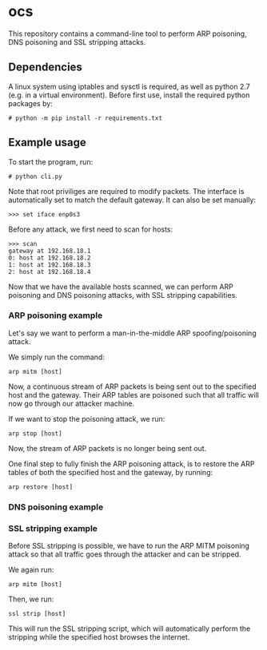 # ocs
This repository contains a command-line tool to perform ARP poisoning, DNS poisoning and SSL stripping attacks.

## Dependencies
A linux system using iptables and sysctl is required, as well as python 2.7 (e.g. in a virtual environment). 
Before first use, install the required python packages by:
```
# python -m pip install -r requirements.txt
```

## Example usage
To start the program, run:
```
# python cli.py
```
Note that root priviliges are required to modify packets.
The interface is automatically set to match the default gateway. It can also be set manually:
```
>>> set iface enp0s3
```
Before any attack, we first need to scan for hosts:
```
>>> scan
gateway at 192.168.18.1
0: host at 192.168.18.2
1: host at 192.168.18.3
2: host at 192.168.18.4
```

Now that we have the available hosts scanned, we can perform ARP poisoning and DNS poisoning attacks, with SSL stripping capabilities.

### ARP poisoning example

Let's say we want to perform a man-in-the-middle ARP spoofing/poisoning attack.

We simply run the command:
```
arp mitm [host]
```
Now, a continuous stream of ARP packets is being sent out to the specified host and the gateway. Their ARP tables are poisoned such that all traffic will now go through our attacker machine.

If we want to stop the poisoning attack, we run:
```
arp stop [host]
```
Now, the stream of ARP packets is no longer being sent out.

One final step to fully finish the ARP poisoning attack, is to restore the ARP tables of both the specified host and the gateway, by running:
```
arp restore [host]
```

### DNS poisoning example



### SSL stripping example

Before SSL stripping is possible, we have to run the ARP MITM poisoning attack so that all traffic goes through the attacker and can be stripped. 

We again run:
```
arp mitm [host]
```

Then, we run:
```
ssl strip [host]
```

This will run the SSL stripping script, which will automatically perform the stripping while the specified host browses the internet. 
